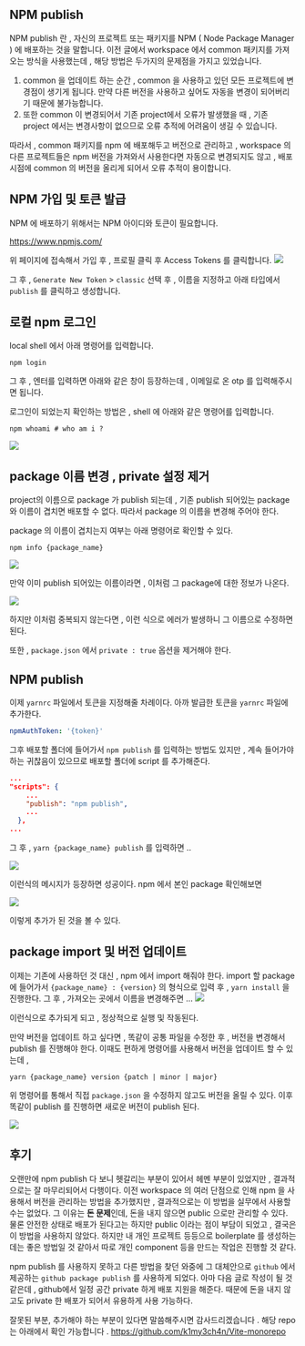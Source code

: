 ## NPM publish

NPM publish 란 , 자신의 프로젝트 또는 패키지를 NPM ( Node Package Manager ) 에 배포하는 것을 말합니다. 이전 글에서 workspace 에서 common 패키지를 가져오는 방식을 사용했는데 , 해당 방법은 두가지의 문제점을 가지고 있었습니다.

1. common 을 업데이트 하는 순간 , common 을 사용하고 있던 모든 프로젝트에 변경점이 생기게 됩니다. 만약 다른 버전을 사용하고 싶어도 자동을 변경이 되어버리기 때문에 불가능합니다.
2. 또한 common 이 변경되어서 기존 project에서 오류가 발생했을 때 , 기존 project 에서는 변경사항이 없으므로 오류 추적에 어려움이 생길 수 있습니다.

따라서 , common 패키지를 npm 에 배포해두고 버전으로 관리하고 , workspace 의 다른 프로젝트들은 npm 버전을 가져와서 사용한다면 자동으로 변경되지도 않고 , 배포 시점에 common 의 버전을 올리게 되어서 오류 추적이 용이합니다.

## NPM 가입 및 토큰 발급

NPM 에 배포하기 위해서는 NPM 아이디와 토큰이 필요합니다.

https://www.npmjs.com/

위 페이지에 접속해서 가입 후 , 프로필 클릭 후 Access Tokens 를 클릭합니다.
![](https://velog.velcdn.com/images/k1my3ch4n/post/1a2b6c23-702f-4b28-8eef-0da705547880/image.png)

그 후 , `Generate New Token` > `classic` 선택 후 , 이름을 지정하고 아래 타입에서 `publish` 를 클릭하고 생성합니다.

## 로컬 npm 로그인

local shell 에서 아래 명령어를 입력합니다.

```shell
npm login
```

그 후 , 엔터를 입력하면 아래와 같은 창이 등장하는데 , 이메일로 온 otp 를 입력해주시면 됩니다.

로그인이 되었는지 확인하는 방법은 , shell 에 아래와 같은 명령어를 입력합니다.

```shell
npm whoami # who am i ?
```

![](https://velog.velcdn.com/images/k1my3ch4n/post/4a2a4e3b-d22e-4df4-8490-516e9766b0b5/image.png)

## package 이름 변경 , private 설정 제거

project의 이름으로 package 가 publish 되는데 , 기존 publish 되어있는 package 와 이름이 겹치면 배포할 수 없다. 따라서 package 의 이름을 변경해 주어야 한다.

package 의 이름이 겹치는지 여부는 아래 명령어로 확인할 수 있다.

```shell
npm info {package_name}
```

![](https://velog.velcdn.com/images/k1my3ch4n/post/8565ab1b-cbbe-404e-89a7-c8897a6ea4fd/image.png)

만약 이미 publish 되어있는 이름이라면 , 이처럼 그 package에 대한 정보가 나온다.

![](https://velog.velcdn.com/images/k1my3ch4n/post/00ab1509-64e5-4b7f-bf27-cfc68a94d3b6/image.png)

하지만 이처럼 중복되지 않는다면 , 이런 식으로 에러가 발생하니 그 이름으로 수정하면 된다.

또한 , `package.json` 에서 `private : true` 옵션을 제거해야 한다.

## NPM publish

이제 `yarnrc` 파일에서 토큰을 지정해줄 차례이다. 아까 발급한 토큰을 `yarnrc` 파일에 추가한다.

```yaml
npmAuthToken: '{token}'
```

그후 배포할 폴더에 들어가서 `npm publish` 를 입력하는 방법도 있지만 , 계속 들어가야 하는 귀찮음이 있으므로 배포할 폴더에 script 를 추가해준다.

```json
...
"scripts": {
    ...
    "publish": "npm publish",
    ...
  },
...
```

그 후 , `yarn {package_name} publish` 를 입력하면 ..

![](https://velog.velcdn.com/images/k1my3ch4n/post/51974f1b-5a75-4dcb-abb8-9bd8bda48115/image.png)

이런식의 메시지가 등장하면 성공이다. npm 에서 본인 package 확인해보면

![](https://velog.velcdn.com/images/k1my3ch4n/post/842d2f77-6c47-4c71-b3cc-9e74dee010f7/image.png)

이렇게 추가가 된 것을 볼 수 있다.

## package import 및 버전 업데이트

이제는 기존에 사용하던 것 대신 , npm 에서 import 해줘야 한다.
import 할 package 에 들어가서 `{package_name} : {version}` 의 형식으로 입력 후 , `yarn install` 을 진행한다. 그 후 , 가져오는 곳에서 이름을 변경해주면 ...
![](https://velog.velcdn.com/images/k1my3ch4n/post/71116920-ccc9-4ec0-965e-9edf17eb08dc/image.png)

이런식으로 추가되게 되고 , 정상적으로 실행 및 작동된다.

만약 버전을 업데이트 하고 싶다면 , 똑같이 공통 파일을 수정한 후 , 버전을 변경해서 publish 를 진행해야 한다. 이때도 편하게 명령어를 사용해서 버전을 업데이트 할 수 있는데 ,

```shell
yarn {package_name} version {patch | minor | major}
```

위 명령어를 통해서 직접 `package.json` 을 수정하지 않고도 버전을 올릴 수 있다. 이후 똑같이 publish 를 진행하면 새로운 버전이 publish 된다.

![](https://velog.velcdn.com/images/k1my3ch4n/post/1846c83c-8518-42b2-a31f-011a22039115/image.png)

## 후기

오랜만에 npm publish 다 보니 헷갈리는 부분이 있어서 헤멘 부분이 있었지만 , 결과적으로는 잘 마무리되어서 다행이다. 이전 workspace 의 여러 단점으로 인해 npm 을 사용해서 버전을 관리하는 방법을 추가했지만 , 결과적으로는 이 방법을 실무에서 사용할 수는 없었다. 그 이유는 **돈 문제**인데, 돈을 내지 않으면 public 으로만 관리할 수 있다. 물론 안전한 상태로 배포가 된다고는 하지만 public 이라는 점이 부담이 되었고 , 결국은 이 방법을 사용하지 않았다. 하지만 내 개인 프로젝트 등등으로 boilerplate 를 생성하는데는 좋은 방법일 것 같아서 따로 개인 component 등을 만드는 작업은 진행할 것 같다.

npm publish 를 사용하지 못하고 다른 방법을 찾던 와중에 그 대체안으로 `github` 에서 제공하는 `github package publish` 를 사용하게 되었다. 아마 다음 글로 작성이 될 것 같은데 , github에서 일정 공간 private 하게 배포 지원을 해준다. 때문에 돈을 내지 않고도 private 한 배포가 되어서 유용하게 사용 가능하다.

잘못된 부분, 추가해야 하는 부분이 있다면 말씀해주시면 감사드리겠습니다 .
해당 repo는 아래에서 확인 가능합니다 .
https://github.com/k1my3ch4n/Vite-monorepo
